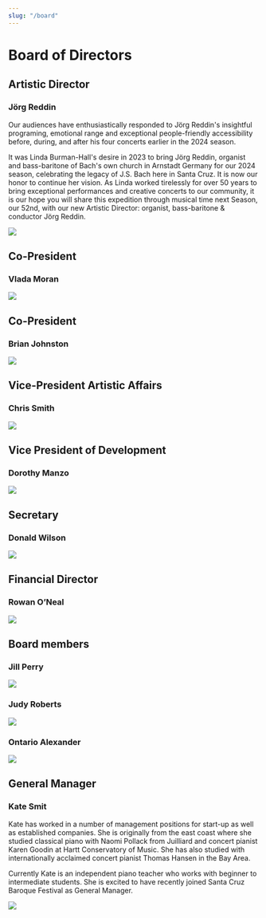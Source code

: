 ```yaml
---
slug: "/board"
---
```


# Board of Directors


## Artistic Director

### Jörg Reddin

Our audiences have enthusiastically responded to Jörg Reddin's insightful programing, emotional range and exceptional people-friendly accessibility before, during, and after his four concerts earlier in the 2024 season.

It was Linda Burman-Hall's desire in 2023 to bring Jörg Reddin, organist and bass-baritone of Bach's own church in Arnstadt Germany for our 2024 season, celebrating the legacy of J.S. Bach here in Santa Cruz. It is now our honor to continue her vision. As Linda worked tirelessly for over 50 years to bring exceptional performances and creative concerts to our community, it is our hope you will share this expedition through musical time next Season, our 52nd, with our new Artistic Director: organist, bass-baritone & conductor Jörg Reddin.

![](board-joerg.jpg)

## Co-President

### Vlada Moran

![](board-vlada.jpg)

## Co-President

### Brian Johnston

![](board-brian.jpg)

## Vice-President Artistic Affairs 

### Chris Smith

![](board-chris.jpg)

## Vice President of Development

### Dorothy Manzo

![](board-dorothy.jpg)

## Secretary

### Donald Wilson

![](board-donald.jpg)

## Financial Director

### Rowan O’Neal

![](board-rowan.jpg)

## Board members

### Jill Perry

![](board-jill.jpg)

### Judy Roberts

![](board-judy.jpg)

### Ontario Alexander

![](board-ontario.jpg)

## General Manager

### Kate Smit

Kate has worked in a number of management positions for start-up as well as established companies. She is originally from the east coast where she studied classical piano with Naomi Pollack from Juilliard and concert pianist Karen Goodin at Hartt Conservatory of Music. She has also studied with internationally acclaimed concert pianist Thomas Hansen in the Bay Area.

Currently Kate is an independent piano teacher who works with beginner to intermediate students. She is excited to have recently joined Santa Cruz Baroque Festival as General Manager.

![](board-kate.jpg)
